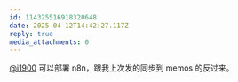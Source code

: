```yaml
---
id: 114325516918320648
date: 2025-04-12T14:42:27.117Z
reply: true
media_attachments: 0
---
```


[@i1900](https://mast.dragon-fly.club/@i1900) 可以部署 n8n，跟我上次发的同步到 memos 的反过来。

